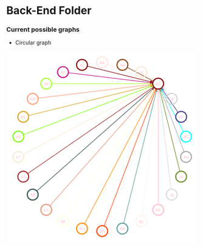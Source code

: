 # Back-End Folder
### Current possible graphs

- Circular graph

![Circular graph example](../doc/graph.png)